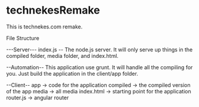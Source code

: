 # technekesRemake
This is technekes.com remake.


File Structure

---Server---
index.js -- The node.js server. 
	It will only serve up things in the compiled folder, media folder, and index.html.

--Automation--
This application use grunt.
It will handle all the compiling for you. 
Just build the application in the client/app folder.

--Client--
app -> code for the application
compiled -> the compiled version of the app
media -> all media
index.html -> starting point for the application
router.js -> angular router

